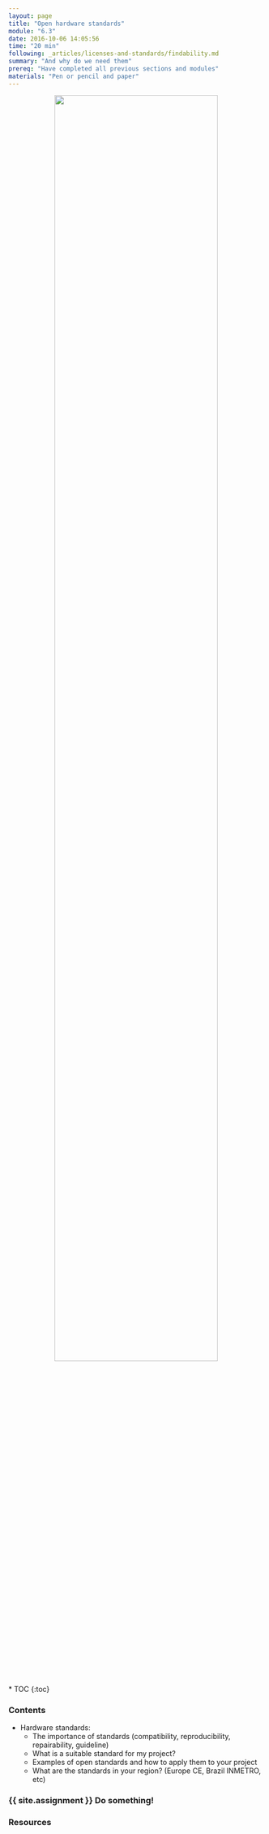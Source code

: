 ```yaml
---
layout: page
title: "Open hardware standards"
module: "6.3"
date: 2016-10-06 14:05:56
time: "20 min"
following: _articles/licenses-and-standards/findability.md
summary: "And why do we need them"
prereq: "Have completed all previous sections and modules"
materials: "Pen or pencil and paper"
---
```

<p align="center">
<img src="https://raw.githubusercontent.com/ohwmakers/OHM-curriculum/gh-pages/img/work_in_progress_banner.svg" width="80%"/>
</p>
* TOC
{:toc}

### Contents
- Hardware standards:
  - The importance of standards (compatibility, reproducibility, repairability, guideline)  
  - What is a suitable standard for my project?
  - Examples of open standards and how to apply them to your project
  - What are the standards in your region? (Europe CE, Brazil INMETRO, etc)

### {{ site.assignment }} Do something!

### Resources
